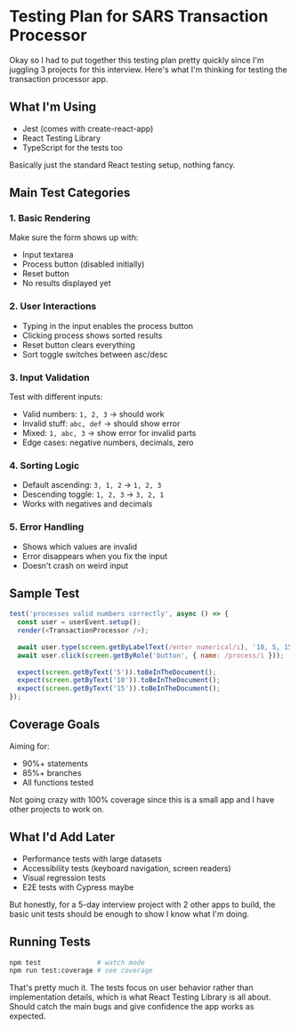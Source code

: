# Testing Plan for SARS Transaction Processor

Okay so I had to put together this testing plan pretty quickly since I'm juggling 3 projects for this interview. Here's what I'm thinking for testing the transaction processor app.

## What I'm Using
- Jest (comes with create-react-app)
- React Testing Library 
- TypeScript for the tests too

Basically just the standard React testing setup, nothing fancy.

## Main Test Categories

### 1. Basic Rendering
Make sure the form shows up with:
- Input textarea
- Process button (disabled initially)
- Reset button
- No results displayed yet

### 2. User Interactions
- Typing in the input enables the process button
- Clicking process shows sorted results
- Reset button clears everything
- Sort toggle switches between asc/desc

### 3. Input Validation
Test with different inputs:
- Valid numbers: `1, 2, 3` → should work
- Invalid stuff: `abc, def` → should show error
- Mixed: `1, abc, 3` → show error for invalid parts
- Edge cases: negative numbers, decimals, zero

### 4. Sorting Logic
- Default ascending: `3, 1, 2` → `1, 2, 3`
- Descending toggle: `1, 2, 3` → `3, 2, 1`
- Works with negatives and decimals

### 5. Error Handling
- Shows which values are invalid
- Error disappears when you fix the input
- Doesn't crash on weird input

## Sample Test
```javascript
test('processes valid numbers correctly', async () => {
  const user = userEvent.setup();
  render(<TransactionProcessor />);
  
  await user.type(screen.getByLabelText(/enter numerical/i), '10, 5, 15');
  await user.click(screen.getByRole('button', { name: /process/i }));
  
  expect(screen.getByText('5')).toBeInTheDocument();
  expect(screen.getByText('10')).toBeInTheDocument();
  expect(screen.getByText('15')).toBeInTheDocument();
});
```

## Coverage Goals
Aiming for:
- 90%+ statements
- 85%+ branches
- All functions tested

Not going crazy with 100% coverage since this is a small app and I have other projects to work on.

## What I'd Add Later
- Performance tests with large datasets
- Accessibility tests (keyboard navigation, screen readers)
- Visual regression tests
- E2E tests with Cypress maybe

But honestly, for a 5-day interview project with 2 other apps to build, the basic unit tests should be enough to show I know what I'm doing.

## Running Tests
```bash
npm test              # watch mode
npm run test:coverage # see coverage
```

That's pretty much it. The tests focus on user behavior rather than implementation details, which is what React Testing Library is all about. Should catch the main bugs and give confidence the app works as expected.